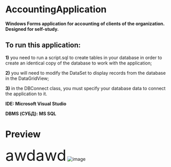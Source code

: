 # **AccountingApplication**
**Windows Forms application for accounting of clients of the organization. Designed for self-study.**

## To run this application:
**1)** you need to run a script.sql to create tables in your database in order to create an identical copy of the database to work with the application;

**2)** you will need to modify the DataSet to display records from the database in the DataGridView;

**3)** in the DBConnect class, you must specify your database data to connect the application to it.


**IDE: Microsoft Visual Studio**

**DBMS (СУБД): MS SQL**

# Preview
<font size="7">awdawd</font>
![image](https://github.com/qckzzi/AccountingApplication/blob/main/Desktop%202023.03.13%20-%2011.13.59.03%20(1).gif)
